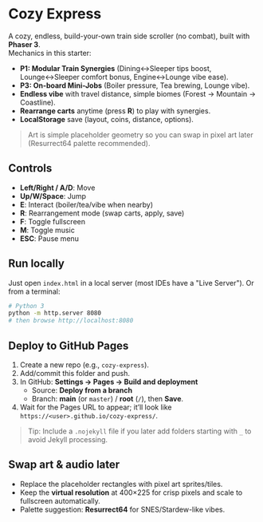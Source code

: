 # Cozy Express

A cozy, endless, build-your-own train side scroller (no combat), built with **Phaser 3**.  
Mechanics in this starter:
- **P1: Modular Train Synergies** (Dining↔Sleeper tips boost, Lounge↔Sleeper comfort bonus, Engine↔Lounge vibe ease).  
- **P3: On-board Mini-Jobs** (Boiler pressure, Tea brewing, Lounge vibe).
- **Endless vibe** with travel distance, simple biomes (Forest → Mountain → Coastline).
- **Rearrange carts** anytime (press **R**) to play with synergies.
- **LocalStorage** save (layout, coins, distance, options).

> Art is simple placeholder geometry so you can swap in pixel art later (Resurrect64 palette recommended).

## Controls
- **Left/Right / A/D**: Move
- **Up/W/Space**: Jump
- **E**: Interact (boiler/tea/vibe when nearby)
- **R**: Rearrangement mode (swap carts, apply, save)
- **F**: Toggle fullscreen
- **M**: Toggle music
- **ESC**: Pause menu

## Run locally
Just open `index.html` in a local server (most IDEs have a "Live Server"). Or from a terminal:
```bash
# Python 3
python -m http.server 8080
# then browse http://localhost:8080
```

## Deploy to GitHub Pages
1. Create a new repo (e.g., `cozy-express`).
2. Add/commit this folder and push.
3. In GitHub: **Settings → Pages → Build and deployment**
   - Source: **Deploy from a branch**
   - Branch: **main** (or `master`) / **root** (`/`), then **Save**.
4. Wait for the Pages URL to appear; it’ll look like `https://<user>.github.io/cozy-express/`.

> Tip: Include a `.nojekyll` file if you later add folders starting with `_` to avoid Jekyll processing.

## Swap art & audio later
- Replace the placeholder rectangles with pixel art sprites/tiles.
- Keep the **virtual resolution** at 400×225 for crisp pixels and scale to fullscreen automatically.
- Palette suggestion: **Resurrect64** for SNES/Stardew-like vibes.
